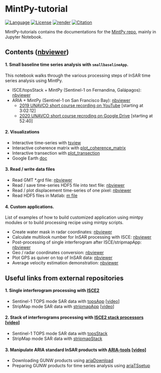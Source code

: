 # MintPy-tutorial

[![Language](https://img.shields.io/badge/python-3.5%2B-blue.svg)](https://www.python.org/)
[![License](https://img.shields.io/badge/license-GPLv3-yellow.svg)](https://github.com/insarlab/MintPy-tutorial/blob/main/LICENSE)
[![render](https://img.shields.io/badge/render-nbviewer-orange.svg)](https://nbviewer.jupyter.org/github/insarlab/MintPy-tutorial/tree/main/)
[![Citation](https://img.shields.io/badge/doi-10.1016%2Fj.cageo.2019.104331-blue)](https://doi.org/10.1016/j.cageo.2019.104331)

MintPy-tutorials contains the documentations for the [MintPy repo](https://github.com/insarlab/MintPy), mainly in Jupyter Notebook.

## Contents ([nbviewer](https://nbviewer.jupyter.org/github/insarlab/MintPy-tutorial/tree/main/))

#### 1. Small baseline time series analysis with `smallbaselineApp`.

This notebook walks through the various processing steps of InSAR time series analysis using MintPy.     

   - ISCE/topsStack + MintPy (Sentinel-1 on Fernandina, Galápagos): [nbviewer](https://nbviewer.jupyter.org/github/insarlab/MintPy-tutorial/blob/main/smallbaselineApp.ipynb)
   - ARIA + MintPy (Sentinel-1 on San Francisco Bay): [nbviewer](https://nbviewer.jupyter.org/github/insarlab/MintPy-tutorial/blob/main/smallbaselineApp_aria.ipynb)
       - [2019 UNAVCO short course recording on YouTube](https://youtu.be/lRFDSsi8ZcY?t=10933) [starting at 3:02:12]
       - [2020 UNAVCO short course recroding on Google Drive](https://drive.google.com/file/d/195L-aaxqYFctsJP85k3fme_2vXZIBxR6/view?usp=sharing) [starting at 52:40]

#### 2. Visualizations   

   - Interactive time-series with [tsview](https://nbviewer.jupyter.org/github/insarlab/MintPy-tutorial/blob/main/visualization/tsview.ipynb)
   - Interactive coherence matrix with [plot_coherence_matrix](https://nbviewer.jupyter.org/github/insarlab/MintPy-tutorial/blob/main/visualization/plot_coherence_matrix.ipynb)
   - Interactive transection with [plot_transection](https://nbviewer.jupyter.org/github/insarlab/MintPy-tutorial/blob/main/visualization/plot_transection.ipynb)
   - Google Earth [doc](https://mintpy.readthedocs.io/en/latest/google_earth/)

#### 3. Read / write data files

   - Read GMT *.grd file: [nbviewer](https://nbviewer.jupyter.org/github/insarlab/MintPy-tutorial/blob/main/io/read_gmt_grd.ipynb)
   - Read / save time-series HDF5 file into text file: [nbviewer](https://nbviewer.jupyter.org/github/insarlab/MintPy-tutorial/blob/main/io/save_data2text.ipynb)
   - Read / plot displacement time-series of one pixel: [nbviewer](https://nbviewer.jupyter.org/github/insarlab/MintPy-tutorial/blob/main/applications/plot_dis_ts.ipynb)
   - Read HDF5 files in Matlab: [m file](./io/read_hdf5.m)

#### 4. Custom applications.

List of examples of how to build customized application using mintpy modules or to build processing recipe using mintpy scripts.     

   - Create water mask in radar coordinates: [nbviewer](https://nbviewer.jupyter.org/github/insarlab/MintPy-tutorial/blob/main/applications/water_mask.ipynb)
   - Calculate multilook number for InSAR processing with ISCE: [nbviewer](https://nbviewer.jupyter.org/github/insarlab/MintPy-tutorial/blob/main/applications/calc_multilook_number.ipynb)
   - Post-processing of single interferogram after ISCE/stripmapApp: [nbviewer](https://nbviewer.jupyter.org/github/insarlab/MintPy-tutorial/blob/main/applications/stripmapApp_postProc.ipynb)
   - Geo / radar coordinates conversion: [nbviewer](https://nbviewer.jupyter.org/github/insarlab/MintPy-tutorial/blob/main/applications/coord_conversion.ipynb)
   - Plot GPS as quiver on top of InSAR data: [nbviewer](https://nbviewer.jupyter.org/github/insarlab/MintPy-tutorial/blob/main/applications/plot_gps_quiver.ipynb)
   - Average velocity estimation demonstration: [nbviewer](https://nbviewer.jupyter.org/github/insarlab/MintPy-tutorial/blob/main/applications/ts2vel.ipynb)

## Useful links from external repositories ##

#### 1. Single interferogram processing with [ISCE2](https://github.com/isce-framework/isce2-docs/tree/master/Notebooks)

   - Sentinel-1 TOPS mode SAR data with [topsApp](https://nbviewer.jupyter.org/github/isce-framework/isce2-docs/blob/master/Notebooks/UNAVCO_2020/TOPS/topsApp.ipynb) [[video](https://youtu.be/V0CFy0i1L80?t=5509)]
   - StripMap mode SAR data with [stripmapApp](https://nbviewer.jupyter.org/github/isce-framework/isce2-docs/blob/master/Notebooks/UNAVCO_2020/Stripmap/stripmapApp.ipynb) [[video](https://youtu.be/Q8sqCN4qfE4?t=7370)]

#### 2. Stack of interferograms processing with [ISCE2 stack processors](https://github.com/isce-framework/isce2/blob/main/contrib/stack/README.md) [[video](https://youtu.be/oc_rMjICnyI?t=1396)]

   - Sentinel-1 TOPS mode SAR data with [topsStack](https://github.com/isce-framework/isce2/blob/main/contrib/stack/topsStack/README.md)
   - StripMap mode SAR data with [stripmapStack](https://github.com/isce-framework/isce2/blob/main/contrib/stack/stripmapStack/README.md)

#### 3. Manipulate ARIA standard InSAR products with [ARIA-tools](https://github.com/aria-tools/ARIA-tools-docs) [[video](https://youtu.be/lRFDSsi8ZcY)]

   - Downloading GUNW products using [ariaDownload](https://nbviewer.jupyter.org/github/aria-tools/ARIA-tools-docs/blob/master/JupyterDocs/ariaDownload/ariaDownload_tutorial.ipynb)
   - Preparing GUNW products for time series analysis using [ariaTSsetup](https://nbviewer.jupyter.org/github/aria-tools/ARIA-tools-docs/blob/master/JupyterDocs/ariaTSsetup/ariaTSsetup_tutorial.ipynb)

